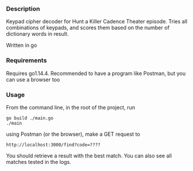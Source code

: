 ### Description

Keypad cipher decoder for Hunt a Killer Cadence Theater episode.  Tries all combinations of keypads, and scores them based on the number of dictionary words in result.

Written in go

### Requirements
Requires go1.14.4.  Recommended to have a program like Postman, but you can use a browser too

### Usage

From the command line, in the root of the project, run 

    go build ./main.go 
    ./main

using Postman (or the browser), make a GET request to 

    http://localhost:3000/find?code=????
    
You should retrieve a result with the best match.  You can also see all matches tested in the logs.